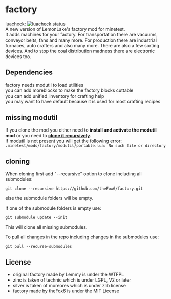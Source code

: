# factory
luacheck: [![luacheck status](https://travis-ci.org/theFox6/factory.svg?branch=master)](https://travis-ci.org/theFox6/factory)  
A new version of LemonLake's factory mod for minetest.  
It adds machines for your factory.
For transportation there are vacuums, conveyor belts, fans and many more.
For production there are industrial furnaces, auto crafters and also many more.
There are also a few sorting devices.
And to stop the coal distribution madness there are electronic devices too.

## Dependencies
factory needs modutil to load utilities  
you can add moreblocks to make the factory blocks cuttable  
you can add unified_inventory for crafting help  
you may want to have default because it is used for most crafting recipes  

## missing modutil
If you clone the mod you either need to **install and activate the modutil mod** or you need to **[clone it recursively](#cloning)**.  
If modutil is not present you will get the following error:
`.minetest/mods/factory/modutil/portable.lua: No such file or directory`

## cloning
When cloning first add "--recursive" option to clone including all submodules:
```
git clone --recursive https://github.com/theFox6/factory.git
```
else the submodule folders will be empty.

If one of the submodule folders is empty use:
```
git submodule update --init
```
This will clone all missing submodules.

To pull all changes in the repo including changes in the submodules use:
```
git pull --recurse-submodules
```

## License
* original factory made by Lemmy is under the WTFPL
* zinc is taken of technic which is under LGPL, V2 or later
* silver is taken of moreores which is under zlib license
* factory made by theFox6 is under the MIT License
